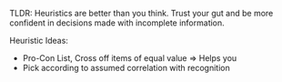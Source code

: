 TLDR: Heuristics are better than you think. Trust your gut and be more confident in decisions made with incomplete information. 

Heuristic Ideas:
- Pro-Con List, Cross off items of equal value => Helps you
- Pick according to assumed correlation with recognition